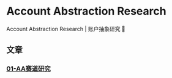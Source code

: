 # Account Abstraction Research
Account Abstraction Research | 账户抽象研究 🧐

## 文章
### [01-AA赛道研究](#aa-赛道研究)